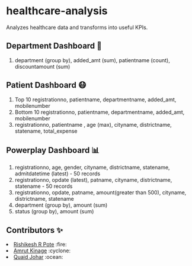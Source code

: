 # healthcare-analysis
Analyzes healthcare data and transforms into useful KPIs. 


## Department Dashboard :office:
1. department (group by), added_amt (sum), patientname (count), discountamount (sum)

## Patient Dashboard :mask:
1. Top 10 registrationno, patientname, departmentname, added_amt, mobilenumber
2. Bottom 10 registrationno, patientname, departmentname, added_amt, mobilenumber
3. registrationno, patientname , age (max), cityname, districtname, statename, total_expense

## Powerplay Dashboard :bar_chart:
1. registrationno, age, gender, cityname, districtname, statename,	admitdatetime (latest) - 50 records
2. registrationno, opdate (latest), patname,	cityname,	districtname,	statename - 50 records 
3. registrationno, 	opdate,	patname,	amount(greater than 500),	cityname,	districtname,	statename
4. department (group by), amount (sum)
5. status (group by), amount (sum)  


## Contributors :sparkles:
<li><a href="https://github.com/RishikeshPote">Rishikesh R Pote</a> :fire: </li>
<li><a href="https://github.com/amrutkinage">Amrut Kinage</a> :cyclone: </li>
<li><a href="https://github.com/Equinox-13">Quaid Johar</a> :ocean: </li>
